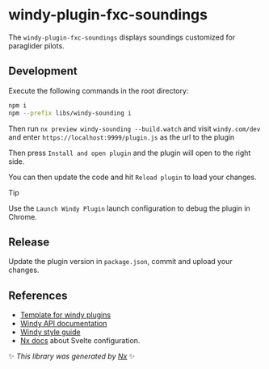 # windy-plugin-fxc-soundings

The `windy-plugin-fxc-soundings` displays soundings customized for paraglider pilots.

## Development

Execute the following commands in the root directory:

```bash
npm i
npm --prefix libs/windy-sounding i
```

Then run `nx preview windy-sounding --build.watch` and visit `windy.com/dev` and enter `https://localhost:9999/plugin.js` as the url to the plugin

Then press `Install and open plugin` and the plugin will open to the right side.

You can then update the code and hit `Reload plugin` to load your changes.

> [!TIP]
> Use the `Launch Windy Plugin` launch configuration to debug the plugin in Chrome.

## Release

Update the plugin version in `package.json`, commit and upload your changes.

## References

- [Template for windy plugins](https://github.com/windycom/windy-plugin-template)
- [Windy API documentation](https://docs.windy-plugins.com/)
- [Windy style guide](https://docs.windy-plugins.com/styles/index.html)
- [Nx docs](https://nx.dev/showcase/example-repos/add-svelte) about Svelte configuration.

✨ _This library was generated by [Nx](https://nx.dev)_ ✨
